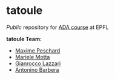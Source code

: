 # tatoule
_Public_ repository for [ADA course](https://github.com/adaepfl/homework) at EPFL

__tatoule Team:__

 - [Maxime Peschard](https://github.com/maximepeschard)
 - [Mariele Motta](https://github.com/mfmotta) 
 - [Gianrocco Lazzari](https://github.com/ggrrll)
 - [Antonino Barbera](https://github.com/antonino-barbera)
